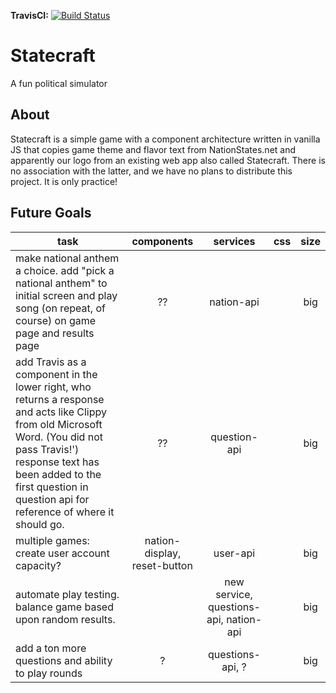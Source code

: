 **TravisCI:** [![Build Status](https://travis-ci.org/Team-Knockout/state-craft.svg?branch=master)](https://travis-ci.org/Team-Knockout/state-craft)

# Statecraft 

A fun political simulator

## About

Statecraft is a simple game with a component architecture written in vanilla JS that copies game theme and flavor text from NationStates.net and apparently our logo from an existing web app also called Statecraft. There is no association with the latter, and we have no plans to distribute this project. It is only practice!

## Future Goals

|  task | components | services | css | size |
|  ------ | :------: | :------: | :------: | :------: |
|  make national anthem a choice. add "pick a national anthem" to initial screen and play song (on repeat, of course) on game page and results page | ?? | nation-api |  | big |
|  add Travis as a component in the lower right, who returns a response and acts like Clippy from old Microsoft Word. (You did not pass Travis!') response text has been added to the first question in question api for reference of where it should go. | ?? | question-api |  | big |
|  multiple games: create user account capacity? | nation-display, reset-button | user-api |  | big |
|  automate play testing. balance game based upon random results. |  | new service, questions-api, nation-api |  | big |
|  add a ton more questions and ability to play rounds | ? | questions-api, ? |  | big |
